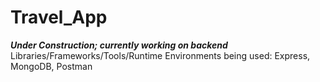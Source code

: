 # Travel_App

***Under Construction; currently working on backend***
Libraries/Frameworks/Tools/Runtime Environments being used: Express, MongoDB, Postman
